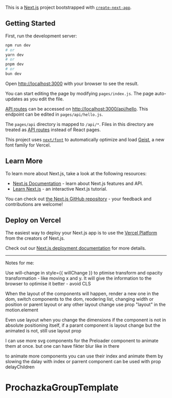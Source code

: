 This is a [Next.js](https://nextjs.org) project bootstrapped with [`create-next-app`](https://nextjs.org/docs/pages/api-reference/create-next-app).

## Getting Started

First, run the development server:

```bash
npm run dev
# or
yarn dev
# or
pnpm dev
# or
bun dev
```

Open [http://localhost:3000](http://localhost:3000) with your browser to see the result.

You can start editing the page by modifying `pages/index.js`. The page auto-updates as you edit the file.

[API routes](https://nextjs.org/docs/pages/building-your-application/routing/api-routes) can be accessed on [http://localhost:3000/api/hello](http://localhost:3000/api/hello). This endpoint can be edited in `pages/api/hello.js`.

The `pages/api` directory is mapped to `/api/*`. Files in this directory are treated as [API routes](https://nextjs.org/docs/pages/building-your-application/routing/api-routes) instead of React pages.

This project uses [`next/font`](https://nextjs.org/docs/pages/building-your-application/optimizing/fonts) to automatically optimize and load [Geist](https://vercel.com/font), a new font family for Vercel.

## Learn More

To learn more about Next.js, take a look at the following resources:

- [Next.js Documentation](https://nextjs.org/docs) - learn about Next.js features and API.
- [Learn Next.js](https://nextjs.org/learn-pages-router) - an interactive Next.js tutorial.

You can check out [the Next.js GitHub repository](https://github.com/vercel/next.js) - your feedback and contributions are welcome!

## Deploy on Vercel

The easiest way to deploy your Next.js app is to use the [Vercel Platform](https://vercel.com/new?utm_medium=default-template&filter=next.js&utm_source=create-next-app&utm_campaign=create-next-app-readme) from the creators of Next.js.

Check out our [Next.js deployment documentation](https://nextjs.org/docs/pages/building-your-application/deploying) for more details.


------------------------------------------------------------------------
Notes for me: 

Use will-change in style={{ willChange }} to ptimise transform and opacity transformation - like moving x and y. It will give the information to the browser to optimise it better - avoid CLS 

When the layout of the components will happen, render a new one in the dom, switch components to the dom, reodering list, changing width or position or parent layout or any other layout change use prop "layout" in the motion.element

Even use layout when you change the dimensions if the component is not in absolute positioning itself, if a parant component is layout change but the animated is not, still use layout prop 

I can use more svg components for the Preloader component to animate them at once. but one can have fikter blur  like in there 

<!-- const MyComponent = () => {
  const [isHovered, setHovered] = useState(false)

  // Simplified example
  return (
    <svg>
      <image
        filter="url(#blur)"
        onMouseEnter={() => setHovered(true)}
        onMouseLeave={() => setHovered(false)}
      />
      <filter id="blur">
        <motion.div
          initial={false}
          animate={{ stdDeviation: isHovered ? 0 : 2 }}
        />
      </filter>
    </svg>
  )
} -->


to animate more components you can use their index and animate them by slowing the dalay with index or parrent component can be used with prop delayChildren

<!-- const container = {
  hidden: { opacity: 0 },
  show: {
    opacity: 1,
    transition: {
      delayChildren: 0.5
    }
  }
}

const item = {
  hidden: { opacity: 0 },
  show: { opacity: 1 }
}

return (
  <motion.ul
    variants={container}
    initial="hidden"
    animate="show"
  >
    <motion.li variants={item} />
    <motion.li variants={item} />
  </motion.ul>
) -->



# ProchazkaGroupTemplate
